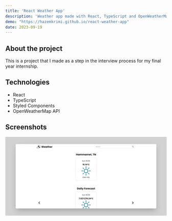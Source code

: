 ```yaml
---
title: 'React Weather App'
description: 'Weather app made with React, TypeScript and OpenWeatherMap API'
demo: "https://hazemkrimi.github.io/react-weather-app"
date: 2023-09-19
---
```


## About the project

This is a project that I made as a step in the interview process for my final year internship.

## Technologies

- React
- TypeScript
- Styled Components
- OpenWeatherMap API

## Screenshots

![Project screenshot](react-weather-app-screenshot.webp)